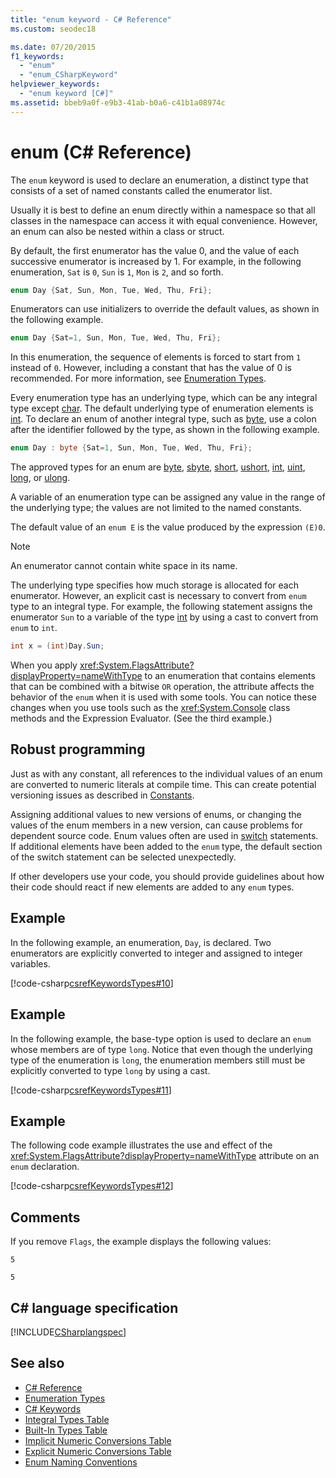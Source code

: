 ```yaml
---
title: "enum keyword - C# Reference"
ms.custom: seodec18

ms.date: 07/20/2015
f1_keywords: 
  - "enum"
  - "enum_CSharpKeyword"
helpviewer_keywords: 
  - "enum keyword [C#]"
ms.assetid: bbeb9a0f-e9b3-41ab-b0a6-c41b1a08974c
---
```

# enum (C# Reference)

The `enum` keyword is used to declare an enumeration, a distinct type that consists of a set of named constants called the enumerator list.  

Usually it is best to define an enum directly within a namespace so that all classes in the namespace can access it with equal convenience. However, an enum can also be nested within a class or struct.

By default, the first enumerator has the value 0, and the value of each successive enumerator is increased by 1. For example, in the following enumeration, `Sat` is `0`, `Sun` is `1`, `Mon` is `2`, and so forth.

```csharp
enum Day {Sat, Sun, Mon, Tue, Wed, Thu, Fri};
```

Enumerators can use initializers to override the default values, as shown in the following example.

```csharp
enum Day {Sat=1, Sun, Mon, Tue, Wed, Thu, Fri};
```

In this enumeration, the sequence of elements is forced to start from `1` instead of `0`. However, including a constant that has the value of 0 is recommended. For more information, see [Enumeration Types](../../programming-guide/enumeration-types.md).

Every enumeration type has an underlying type, which can be any integral type except [char](char.md). The default underlying type of enumeration elements is [int](int.md). To declare an enum of another integral type, such as [byte](byte.md), use a colon after the identifier followed by the type, as shown in the following example.

```csharp
enum Day : byte {Sat=1, Sun, Mon, Tue, Wed, Thu, Fri};
```

The approved types for an enum are [byte](byte.md), [sbyte](sbyte.md), [short](short.md), [ushort](ushort.md), [int](int.md), [uint](uint.md), [long](long.md), or [ulong](ulong.md).

A variable of an enumeration type can be assigned any value in the range of the underlying type; the values are not limited to the named constants.

The default value of an `enum E` is the value produced by the expression `(E)0`.

> [!NOTE]
> An enumerator cannot contain white space in its name.

The underlying type specifies how much storage is allocated for each enumerator. However, an explicit cast is necessary to convert from `enum` type to an integral type. For example, the following statement assigns the enumerator `Sun` to a variable of the type [int](int.md) by using a cast to convert from `enum` to `int`.

```csharp
int x = (int)Day.Sun;
```

When you apply <xref:System.FlagsAttribute?displayProperty=nameWithType> to an enumeration that contains elements that can be combined with a bitwise `OR` operation, the attribute affects the behavior of the `enum` when it is used with some tools. You can notice these changes when you use tools such as the <xref:System.Console> class methods and the Expression Evaluator. (See the third example.)

## Robust programming

Just as with any constant, all references to the individual values of an enum are converted to numeric literals at compile time. This can create potential versioning issues as described in [Constants](../../programming-guide/classes-and-structs/constants.md).

Assigning additional values to new versions of enums, or changing the values of the enum members in a new version, can cause problems for dependent source code. Enum values often are used in [switch](switch.md) statements. If additional elements have been added to the `enum` type, the default section of the switch statement can be selected unexpectedly.

If other developers use your code, you should provide guidelines about how their code should react if new elements are added to any `enum` types.

## Example

In the following example, an enumeration, `Day`, is declared. Two enumerators are explicitly converted to integer and assigned to integer variables.

[!code-csharp[csrefKeywordsTypes#10](~/samples/snippets/csharp/VS_Snippets_VBCSharp/csrefKeywordsTypes/CS/keywordsTypes.cs#10)]

## Example

In the following example, the base-type option is used to declare an `enum` whose members are of type `long`. Notice that even though the underlying type of the enumeration is `long`, the enumeration members still must be explicitly converted to type `long` by using a cast.

[!code-csharp[csrefKeywordsTypes#11](~/samples/snippets/csharp/VS_Snippets_VBCSharp/csrefKeywordsTypes/CS/keywordsTypes.cs#11)]

## Example

The following code example illustrates the use and effect of the <xref:System.FlagsAttribute?displayProperty=nameWithType> attribute on an `enum` declaration.

[!code-csharp[csrefKeywordsTypes#12](~/samples/snippets/csharp/VS_Snippets_VBCSharp/csrefKeywordsTypes/CS/keywordsTypes.cs#12)]

## Comments

If you remove `Flags`, the example displays the following values:

`5`

`5`

## C# language specification

[!INCLUDE[CSharplangspec](~/includes/csharplangspec-md.md)]

## See also

- [C# Reference](../index.md)
- [Enumeration Types](../../programming-guide/enumeration-types.md)
- [C# Keywords](index.md)
- [Integral Types Table](integral-types-table.md)
- [Built-In Types Table](built-in-types-table.md)
- [Implicit Numeric Conversions Table](implicit-numeric-conversions-table.md)
- [Explicit Numeric Conversions Table](explicit-numeric-conversions-table.md)
- [Enum Naming Conventions](../../../standard/design-guidelines/names-of-classes-structs-and-interfaces.md#naming-enumerations)
